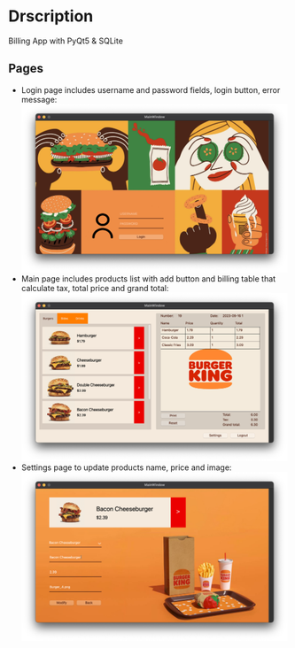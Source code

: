 # Drscription
Billing App with PyQt5 & SQLite

## Pages
- Login page includes username and password fields, login button, error message:
![logon page screen](images/screen-1.png)
- Main page includes products list with add button and billing table that calculate tax, total price and grand total:
![main page screen](images/screen-2.png)
- Settings page to update products name, price and image:
![settings page screen](images/screen-3.png)
